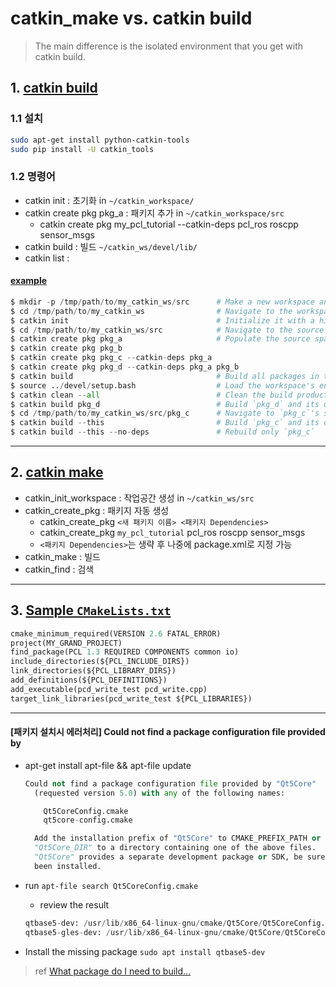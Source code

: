 # catkin_make vs. catkin build

> The main difference is the isolated environment that you get with catkin build.

## 1. [catkin build](https://catkin-tools.readthedocs.io/en/latest/index.html)

### 1.1 설치 

```bash
sudo apt-get install python-catkin-tools
sudo pip install -U catkin_tools
```

### 1.2 명령어 

- catkin init  : 초기화 in `~/catkin_workspace/`
- catkin create pkg pkg_a    : 패키지 추가 in `~/catkin_workspace/src`
    - catkin create pkg my_pcl_tutorial --catkin-deps pcl_ros roscpp sensor_msgs
- catkin build   : 빌드 `~/catkin_ws/devel/lib/`
- catkin list :

#### [example](https://www.systutorials.com/docs/linux/man/1-catkin_tools/)

```python 
$ mkdir -p /tmp/path/to/my_catkin_ws/src      # Make a new workspace and source space
$ cd /tmp/path/to/my_catkin_ws                # Navigate to the workspace root
$ catkin init                                 # Initialize it with a hidden marker file
$ cd /tmp/path/to/my_catkin_ws/src            # Navigate to the source space
$ catkin create pkg pkg_a                     # Populate the source space with packages...
$ catkin create pkg pkg_b
$ catkin create pkg pkg_c --catkin-deps pkg_a
$ catkin create pkg pkg_d --catkin-deps pkg_a pkg_b
$ catkin build                                # Build all packages in the workspace
$ source ../devel/setup.bash                  # Load the workspace's environment
$ catkin clean --all                          # Clean the build products
$ catkin build pkg_d                          # Build `pkg_d` and its deps
$ cd /tmp/path/to/my_catkin_ws/src/pkg_c      # Navigate to `pkg_c`'s source directory
$ catkin build --this                         # Build `pkg_c` and its deps
$ catkin build --this --no-deps               # Rebuild only `pkg_c`
```

---

## 2. [catkin make](http://wiki.ros.org/ko/ROS/Tutorials/BuildingPackages)

- catkin_init_workspace : 작업공간 생성 in `~/catkin_ws/src`
- catkin_create_pkg : 패키지 자동 생성 
  - catkin_create_pkg `<새 패키지 이름> <패키지 Dependencies>`
  - catkin_create_pkg `my_pcl_tutorial` pcl_ros roscpp sensor_msgs
  - `<패키지 Dependencies>`는 생략 후 나중에 package.xml로 지정 가능
- catkin_make : 빌드 
- catkin_find : 검색



---

## 3. [Sample `CMakeLists.txt`](http://www.pointclouds.org/documentation/tutorials/using_pcl_pcl_config.php)

```python 
cmake_minimum_required(VERSION 2.6 FATAL_ERROR)
project(MY_GRAND_PROJECT)
find_package(PCL 1.3 REQUIRED COMPONENTS common io)
include_directories(${PCL_INCLUDE_DIRS})
link_directories(${PCL_LIBRARY_DIRS})
add_definitions(${PCL_DEFINITIONS})
add_executable(pcd_write_test pcd_write.cpp)
target_link_libraries(pcd_write_test ${PCL_LIBRARIES})
```





---

#### \[패키지 설치시 에러처리\] Could not find a package configuration file provided by

* apt-get install apt-file && apt-file update

  ```python
  Could not find a package configuration file provided by "Qt5Core"
    (requested version 5.0) with any of the following names:

      Qt5CoreConfig.cmake
      qt5core-config.cmake

    Add the installation prefix of "Qt5Core" to CMAKE_PREFIX_PATH or set
    "Qt5Core_DIR" to a directory containing one of the above files.  If
    "Qt5Core" provides a separate development package or SDK, be sure it has
    been installed.
  ```

* run `apt-file search Qt5CoreConfig.cmake`

  * review the result

  ```python
  qtbase5-dev: /usr/lib/x86_64-linux-gnu/cmake/Qt5Core/Qt5CoreConfig.cmake
  qtbase5-gles-dev: /usr/lib/x86_64-linux-gnu/cmake/Qt5Core/Qt5CoreConfig.cmake
  ```

* Install the missing package `sudo apt install qtbase5-dev`

> ref [What package do I need to build...](https://askubuntu.com/questions/374755/what-package-do-i-need-to-build-a-qt-5-cmake-application/374775)

